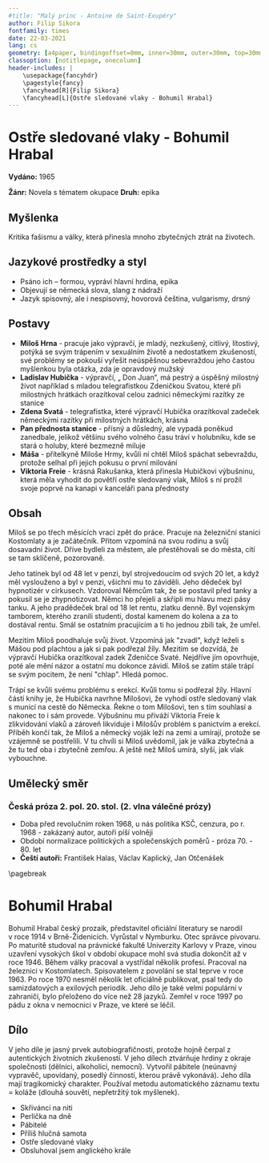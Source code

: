 ```yaml
---
#title: "Malý princ - Antoine de Saint-Exupéry"
author: Filip Sikora
fontfamily: times
date: 22-03-2021
lang: cs
geometry: [a4paper, bindingoffset=0mm, inner=30mm, outer=30mm, top=30mm, bottom=30mm]
classoption: [notitlepage, onecolumn]
header-includes: |
	\usepackage{fancyhdr}
	\pagestyle{fancy}
	\fancyhead[R]{Filip Sikora}
	\fancyhead[L]{Ostře sledované vlaky - Bohumil Hrabal}
---
```


# Ostře sledované vlaky - Bohumil Hrabal

**Vydáno:** 1965

**Žánr:** Novela s tématem okupace **Druh:** epika

## Myšlenka

Kritika fašismu a války, která přinesla mnoho zbytečných ztrát na životech.

## Jazykové prostředky a styl

- Psáno ich – formou, vypráví hlavní hrdina, epika
- Objevují se německá slova, slang z nádraží
- Jazyk spisovný, ale i nespisovný, hovorová čeština, vulgarismy, drsný

## Postavy

- **Miloš Hrna** - pracuje jako výpravčí, je mladý, nezkušený, citlivý, lítostivý, potýká se svým trápením v sexuálním životě a nedostatkem zkušeností, své problémy se pokouší vyřešit neúspěšnou sebevraždou jeho častou myšlenkou byla otázka, zda je opravdový mužský
- **Ladislav Hubička** - výpravčí, „ Don Juan“, má pestrý a úspěšný milostný život například s mladou telegrafistkou Zdeničkou Svatou, které při milostných hrátkách orazítkoval celou zadnici německými razítky ze stanice
- **Zdena Svatá** - telegrafistka, které výpravčí Hubička orazítkoval zadeček německými razítky při milostných hrátkách, krásná
- **Pan přednosta stanice** - přísný a důsledný, ale vypadá poněkud zanedbale, jelikož většinu svého volného času tráví v holubníku, kde se stará o holuby, které bezmezně miluje
- **Máša** - přítelkyně Miloše Hrmy, kvůli ní chtěl Miloš spáchat sebevraždu, protože selhal při jejich pokusu o první milování
- **Viktoria Freie** - krásná Rakušanka, která přinesla Hubičkovi výbušninu, která měla vyhodit do povětří ostře sledovaný vlak, Miloš s ní prožil svoje poprvé na kanapi v kanceláři pana přednosty

## Obsah

Miloš se po třech měsících vrací zpět do práce. Pracuje na železniční stanici Kostomlaty a je začátečník. Přitom vzpomíná na svou rodinu a svůj dosavadní život. Dříve bydleli za městem, ale přestěhovali se do města, cítí se tam sklíčeně, pozorovaně.

Jeho tatínek byl od 48 let v penzi, byl strojvedoucím od svých 20 let, a když měl vyslouženo a byl v penzi, všichni mu to záviděli. Jeho dědeček byl hypnotizér v cirkusech. Vzdoroval Němcům tak, že se postavil před tanky a pokusil se je zhypnotizovat. Němci ho přejeli a skřípli mu hlavu mezi pásy tanku. A jeho pradědeček bral od 18 let rentu, zlatku denně. Byl vojenským tamborem, kterého zranili studenti, dostal kamenem do kolena a za to dostával rentu. Smál se ostatním pracujícím a ti ho jednou zbili tak, že umřel.

Mezitím Miloš poodhaluje svůj život. Vzpomíná jak "zvadl", když leželi s Mášou pod plachtou a jak si pak podřezal žíly. Mezitím se dozvídá, že výpravčí Hubička orazítkoval zadek Zdeničce Svaté. Nejdříve jím opovrhuje, poté ale mění názor a ostatní mu dokonce závidí. Miloš se zatím stále trápí se svým pocitem, že není "chlap". Hledá pomoc.

Trápí se kvůli svému problému s erekcí. Kvůli tomu si podřezal žíly. Hlavní částí knihy je, že Hubička navrhne Milošovi, že vyhodí ostře sledovaný vlak s municí na cestě do Německa. Řekne o tom Milošovi, ten s tím souhlasí a nakonec to i sám provede. Výbušninu mu přiváží Viktoria Freie k zlikvidování vlaků a zároveň likviduje i Milošův problém s panictvím a erekcí. Příběh končí tak, že Miloš a německý voják leží na zemi a umírají, protože se vzájemně se postřelili. V tu chvíli si Miloš uvědomil, jak je válka zbytečná a že tu teď oba i zbytečně zemřou. A ještě než Miloš umírá, slyší, jak vlak vybouchne.

## Umělecký směr

### Česká próza 2. pol. 20. stol. (2. vlna válečné prózy)

- Doba před revolučním roken 1968, u nás politika KSČ, cenzura, po r. 1968 - zakázaný autor, autoři píší volněji
- Období normalizace politických a společenských poměrů - próza 70. - 80. let
- **Čeští autoři:** František Halas, Václav Kaplický, Jan Otčenášek

\pagebreak

# Bohumil Hrabal

Bohumil Hrabal český prozaik, představitel oficiální literatury se narodil v roce 1914 v Brně-Židenicích. Vyrůstal v Nymburku. Otec správce pivovaru. Po maturitě studoval na právnické fakultě Univerzity Karlovy v Praze, vinou uzavření vysokých škol v období okupace mohl svá studia dokončit až v roce 1946. Během války pracoval a vystřídal několik profesí. Pracoval na železnici v Kostomlatech. Spisovatelem z povolání se stal teprve v roce 1963. Po roce 1970 nesměl několik let oficiálně publikovat, psal tedy do samizdatových a exilových periodik. Jeho dílo je také velmi populární v zahraničí, bylo přeloženo do více než 28 jazyků. Zemřel v roce 1997 po pádu z okna v nemocnici v Praze, ve které se léčil.

## Dílo

V jeho díle je jasný prvek autobiografičnosti, protože hojně čerpal z autentických životních zkušeností. V jeho dílech ztvárňuje hrdiny z okraje společnosti (dělníci, alkoholici, nemocní). Vytvořil pábitele (neúnavný vypravěč, upovídaný, posedlý činností, kterou právě vykonává). Jeho díla mají tragikomický charakter. Používal metodu automatického záznamu textu = koláže (dlouhá souvětí, nepřetržitý tok myšlenek).

- Skřivánci na niti
- Perlička na dně
- Pábitelé
- Příliš hlučná samota
- Ostře sledované vlaky
- Obsluhoval jsem anglického krále
